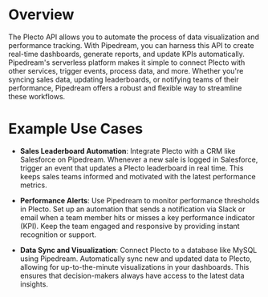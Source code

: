 # Overview

The Plecto API allows you to automate the process of data visualization and performance tracking. With Pipedream, you can harness this API to create real-time dashboards, generate reports, and update KPIs automatically. Pipedream's serverless platform makes it simple to connect Plecto with other services, trigger events, process data, and more. Whether you're syncing sales data, updating leaderboards, or notifying teams of their performance, Pipedream offers a robust and flexible way to streamline these workflows.

# Example Use Cases

- **Sales Leaderboard Automation**: Integrate Plecto with a CRM like Salesforce on Pipedream. Whenever a new sale is logged in Salesforce, trigger an event that updates a Plecto leaderboard in real time. This keeps sales teams informed and motivated with the latest performance metrics.

- **Performance Alerts**: Use Pipedream to monitor performance thresholds in Plecto. Set up an automation that sends a notification via Slack or email when a team member hits or misses a key performance indicator (KPI). Keep the team engaged and responsive by providing instant recognition or support.

- **Data Sync and Visualization**: Connect Plecto to a database like MySQL using Pipedream. Automatically sync new and updated data to Plecto, allowing for up-to-the-minute visualizations in your dashboards. This ensures that decision-makers always have access to the latest data insights.
